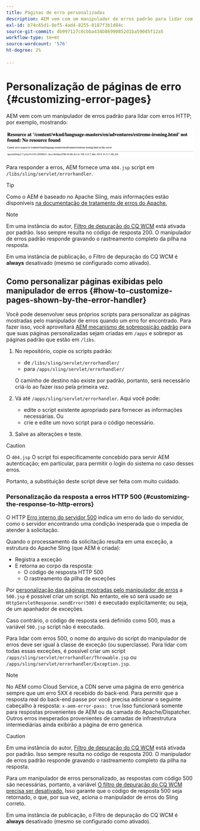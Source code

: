 ```yaml
---
title: Páginas de erro personalizadas
description: AEM vem com um manipulador de erros padrão para lidar com erros HTTP, que podem ser personalizados.
exl-id: b74c65d1-8ef5-4ad4-8255-8187f3b1d84c
source-git-commit: db997127c6cbba434b86990852d1ba590d5f12a5
workflow-type: tm+mt
source-wordcount: '576'
ht-degree: 2%

---
```


# Personalização de páginas de erro {#customizing-error-pages}

AEM vem com um manipulador de erros padrão para lidar com erros HTTP; por exemplo, mostrando:

![Mensagem de erro padrão](assets/error-message-standard.png)

Para responder a erros, AEM fornece uma `404.jsp` script em `/libs/sling/servlet/errorhandler`.

>[!TIP]
>
>Como o AEM é baseado no Apache Sling, mais informações estão disponíveis [na documentação de tratamento de erros do Apache.](https://sling.apache.org/documentation/the-sling-engine/errorhandling.html)

>[!NOTE]
>
>Em uma instância do autor, [Filtro de depuração do CQ WCM](/help/implementing/deploying/configuring-osgi.md) está ativada por padrão. Isso sempre resulta no código de resposta 200. O manipulador de erros padrão responde gravando o rastreamento completo da pilha na resposta.
>
>Em uma instância de publicação, o Filtro de depuração do CQ WCM é **always** desativado (mesmo se configurado como ativado).

## Como personalizar páginas exibidas pelo manipulador de erros {#how-to-customize-pages-shown-by-the-error-handler}

Você pode desenvolver seus próprios scripts para personalizar as páginas mostradas pelo manipulador de erros quando um erro for encontrado. Para fazer isso, você aproveitará [AEM mecanismo de sobreposição padrão](/help/implementing/developing/introduction/overlays.md) para que suas páginas personalizadas sejam criadas em `/apps` e sobrepor as páginas padrão que estão em `/libs`.

1. No repositório, copie os scripts padrão:

   * de `/libs/sling/servlet/errorhandler/`
   * para `/apps/sling/servlet/errorhandler/`

   O caminho de destino não existe por padrão, portanto, será necessário criá-lo ao fazer isso pela primeira vez.

1. Vá até `/apps/sling/servlet/errorhandler`. Aqui você pode:

   * edite o script existente apropriado para fornecer as informações necessárias. Ou
   * crie e edite um novo script para o código necessário.

1. Salve as alterações e teste.

>[!CAUTION]
>
>O `404.jsp` O script foi especificamente concebido para servir AEM autenticação; em particular, para permitir o login do sistema no caso desses erros.
>
>Portanto, a substituição deste script deve ser feita com muito cuidado.

### Personalização da resposta a erros HTTP 500 {#customizing-the-response-to-http-errors}

O HTTP [Erro interno do servidor 500](https://www.w3.org/Protocols/rfc2616/rfc2616-sec10.html) indica um erro do lado do servidor, como o servidor encontrando uma condição inesperada que o impedia de atender à solicitação.

Quando o processamento da solicitação resulta em uma exceção, a estrutura do Apache Sling (que AEM é criada):

* Registra a exceção
* E retorna ao corpo da resposta:
   * O código de resposta HTTP 500
   * O rastreamento da pilha de exceções

Por [personalização das páginas mostradas pelo manipulador de erros](#how-to-customize-pages-shown-by-the-error-handler) a `500.jsp` é possível criar um script. No entanto, ele só será usado se `HttpServletResponse.sendError(500)` é executado explicitamente; ou seja, de um apanhador de exceções.

Caso contrário, o código de resposta será definido como 500, mas a variável `500.jsp` script não é executado.

Para lidar com erros 500, o nome do arquivo do script do manipulador de erros deve ser igual à classe de exceção (ou superclasse). Para lidar com todas essas exceções, é possível criar um script `/apps/sling/servlet/errorhandler/Throwable.jsp` ou `/apps/sling/servlet/errorhandler/Exception.jsp`.

>[!NOTE]
>
>No AEM como Cloud Service, a CDN serve uma página de erro genérica sempre que um erro 5XX é recebido do back-end. Para permitir que a resposta real do back-end passe por você precisa adicionar o seguinte cabeçalho à resposta:
>`x-aem-error-pass: true`
>Isso funcionará somente para respostas provenientes de AEM ou da camada do Apache/Dispatcher. Outros erros inesperados provenientes de camadas de infraestrutura intermediárias ainda exibirão a página de erro genérica.

>[!CAUTION]
>
>Em uma instância do autor, [Filtro de depuração do CQ WCM](/help/implementing/deploying/configuring-osgi.md) está ativada por padrão. Isso sempre resulta no código de resposta 200. O manipulador de erros padrão responde gravando o rastreamento completo da pilha na resposta.
>
>Para um manipulador de erros personalizado, as respostas com código 500 são necessárias, portanto, a variável [O filtro de depuração do CQ WCM precisa ser desativado.](/help/implementing/deploying/configuring-osgi.md) Isso garante que o código de resposta 500 seja retornado, o que, por sua vez, aciona o manipulador de erros do Sling correto.
>
>Em uma instância de publicação, o Filtro de depuração do CQ WCM é **always** desativado (mesmo se configurado como ativado).
